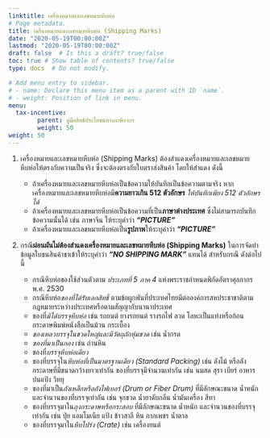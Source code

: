 ```yaml
---
linktitle: เครื่องหมายและเลขหมายหีบห่อ
# Page metadata.
title: เครื่องหมายและเลขหมายหีบห่อ (Shipping Marks)
date: "2020-05-19T00:00:00Z"
lastmod: "2020-05-19T00:00:00Z"
draft: false  # Is this a draft? true/false
toc: true # Show table of contents? true/false
type: docs  # Do not modify.

# Add menu entry to sidebar.
# - name: Declare this menu item as a parent with ID `name`.
# - weight: Position of link in menu.
menu:
  tax-incentive:
        parent: คู่มือสิทธิประโยชน์ทางภาษีอากร  
        weight: 50
weight: 50
---
```



1. เครื่องหมายและเลขหมายหีบห่อ (Shipping Marks) ต้องสำแดงเครื่องหมายและเลขหมายหีบห่อให้ตรงกับความเป็นจริง ซึ่งจะต้องตรงกับใบตราส่งสินค้า โดยให้สำแดง ดังนี้

	- ถ้าเครื่องหมายและเลขหมายหีบห่อเป็นข้อความให้บันทึกเป็นข้อความตามจริง หากเครื่องหมายและเลขหมายหีบห่อมี**ความยาวเกิน 512 ตัวอักษร** *ให้บันทึกเพียง 512 ตัวอักษรได้*
	- ถ้าเครื่องหมายและเลขหมายหีบห่อเป็นข้อความที่เป็น**ภาษาต่างประเทศ** ซึ่งไม่สามารถบันทึกข้อความนั้นได้ เช่น ภาษาจีน ให้ระบุคำว่า **_“PICTURE”_**
	- ถ้าเครื่องหมายและเลขหมายหีบห่อเป็น**รูปภาพ**ให้ระบุคำว่า **_“PICTURE”_**
	
2. กรณี**ผ่อนผันไม่ต้องสำแดงเครื่องหมายและเลขหมายหีบห่อ (Shipping Marks)** ในการจัดทำข้อมูลใบขนสินค้าขาเข้าให้ระบุคำว่า **_“NO SHIPPING MARK”_** แทนได้ สำหรับกรณี ดังต่อไปนี้
   
	- กรณีหีบห่อของใช้ส่วนตัวตาม *ประเภทที่ 5 ภาค 4* แห่งพระราชกำหนดพิกัดอัตราศุลกากร พ.ศ. 2530
	- กรณีหีบห่อ*ของที่ได้รับเอกสิทธิ์* ตามข้อผูกพันที่ประเทศไทยมีต่อองค์การสหประชาชาติตามกฎหมายระหว่างประเทศหรือตามสัญญากับนานาประเทศ 
	- ของที่*มิได้บรรจุหีบห่อ* เช่น รถยนต์ ยางรถยนต์ รางรถไฟ ลวด โลหะเป็นแท่งหรือก้อน กระดาษพิมพ์หนังสือเป็นม้วน กระเบื้อง
	- *ของเหลวบรรจุในขวดใหญ่และมีวัตถุถักหุ้มขวด* เช่น น้ำกรด 
	- *ของที่มาเป็นกอง* เช่น ถ่านหิน
	- ของที่*บรรจุหีบห่อเดียว*
	- ของที่บรรจุใน*หีบห่อที่เป็นมาตรฐานเดียว (Standard Packing)* เช่น ลังไม้ หรือลังกระดาษที่มีขนาดกว้างยาวเท่ากัน ของที่บรรจุมีจำนวนเท่ากัน เช่น นมสด สุรา เบียร์ อาหารปนแป้ง วิทยุ
	- ของที่มาเป็น*ถังเหล็กหรือถังไฟเบอร์ (Drum or Fiber Drum)* ที่มีลักษณะขนาด น้ำหนัก และจำนวนของที่บรรจุเท่ากัน เช่น จุกขวด น้ำยาดับกลิ่น น้ำมันเครื่อง สีทา
	- ของที่บรรจุมาใน*ถุงกระดาษหรือกระสอบ* ที่มีลักษณะขนาด น้ำหนัก และจำนวนของที่บรรจุเท่ากัน เช่น ปุ๋ย แอมโมเนีย แป้ง ข้าวสาลี หิน กากเพชร น้ำตาล 
	- ของที่บรรจุมาใน*หีบโปร่ง (Crate)* เช่น เครื่องยนต์